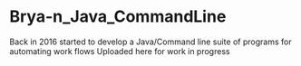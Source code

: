 # Brya-n_Java_CommandLine
Back in 2016 started to develop a Java/Command line suite of programs for automating work flows
Uploaded here for work in progress
